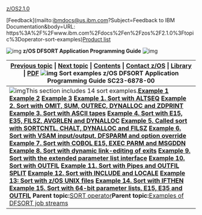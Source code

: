 [z/OS](https://www.ibm.com/docs/en/zos)[2.1.0](https://www.ibm.com/docs/en/zos/2.1.0)

[Feedback](mailto:ibmdocs@us.ibm.com?Subject=Feedback to IBM Documentation&body=URL: https%3A%2F%2Fwww.ibm.com%2Fdocs%2Fen%2Fzos%2F2.1.0%3Ftopic%3Doperator-sort-examples)[Product list](https://www.ibm.com/docs/en/products)

![img](https://www.ibm.com/docs/en/SSLTBW_2.1.0/com.ibm.zos.v2r1.icea100/zoshead.gif) **z/OS DFSORT Application Programming Guide** ![img](https://www.ibm.com/docs/en/SSLTBW_2.1.0/com.ibm.zos.v2r1.icea100/zosspot.gif)

| [Previous topic](https://www.ibm.com/docs/en/SSLTBW_2.1.0/com.ibm.zos.v2r1.icea100/ice2ca_CLIST_examples.htm) \| [Next topic](https://www.ibm.com/docs/en/SSLTBW_2.1.0/com.ibm.zos.v2r1.icea100/ice2ca_Example_1._Sort_with_ALTSEQ.htm) \| [Contents](https://www.ibm.com/docs/en/SSLTBW_2.1.0/com.ibm.zos.v2r1.icea100/toc.htm) \| [Contact z/OS](https://www.ibm.com/docs/en/SSLTBW_2.1.0/com.ibm.zcontact.doc/webqs.html) \| [Library](https://www.ibm.com/docs/en/SSLTBW_2.1.0/com.ibm.zos.v2r1.ice/ice.htm) \| [PDF](http://publibz.boulder.ibm.com/epubs/pdf/ice2ca00.pdf)  ![img](https://www.ibm.com/docs/en/SSLTBW_2.1.0/com.ibm.zos.v2r1.icea100/c.gif) Sort examples  z/OS DFSORT Application Programming Guide SC23-6878-00 |
| ------------------------------------------------------------ |
| ![img](https://www.ibm.com/docs/en/SSLTBW_2.1.0/com.ibm.zos.v2r1.icea100/dblue_rule.gif)This section includes 14 sort examples.**[Example 1](https://www.ibm.com/docs/en/SSLTBW_2.1.0/com.ibm.zos.v2r1.icea100/ice2ca_Example_136.htm)** **[Example 2](https://www.ibm.com/docs/en/SSLTBW_2.1.0/com.ibm.zos.v2r1.icea100/ice2ca_Example_226.htm)** **[Example 3](https://www.ibm.com/docs/en/SSLTBW_2.1.0/com.ibm.zos.v2r1.icea100/ice2ca_Example_317.htm)** **[Example 1. Sort with ALTSEQ](https://www.ibm.com/docs/en/SSLTBW_2.1.0/com.ibm.zos.v2r1.icea100/ice2ca_Example_1._Sort_with_ALTSEQ.htm)** **[Example 2. Sort with OMIT, SUM, OUTREC, DYNALLOC and ZDPRINT](https://www.ibm.com/docs/en/SSLTBW_2.1.0/com.ibm.zos.v2r1.icea100/ice2ca_Example_2._Sort_with_OMIT__SUM__OUTREC__DYNALLOC_and_ZDPRINT.htm)** **[Example 3. Sort with ASCII tapes](https://www.ibm.com/docs/en/SSLTBW_2.1.0/com.ibm.zos.v2r1.icea100/ice2ca_Example_3._Sort_with_ASCII_tapes.htm)** **[Example 4. Sort with E15, E35, FILSZ, AVGRLEN and DYNALLOC](https://www.ibm.com/docs/en/SSLTBW_2.1.0/com.ibm.zos.v2r1.icea100/ice2ca_Example_4._Sort_with_E15__E35__FILSZ__AVGRLEN_and_DYNALLOC.htm)** **[Example 5. Called sort with SORTCNTL, CHALT, DYNALLOC and FILSZ](https://www.ibm.com/docs/en/SSLTBW_2.1.0/com.ibm.zos.v2r1.icea100/ice2ca_Example_5._Called_sort_with_SORTCNTL__CHALT__DYNALLOC_and_FILSZ.htm)** **[Example 6. Sort with VSAM input/output, DFSPARM and option override](https://www.ibm.com/docs/en/SSLTBW_2.1.0/com.ibm.zos.v2r1.icea100/ice2ca_Example_6._Sort_with_VSAM_input_output__DFSPARM_and_option_override_.htm)** **[Example 7. Sort with COBOL E15, EXEC PARM and MSGDDN](https://www.ibm.com/docs/en/SSLTBW_2.1.0/com.ibm.zos.v2r1.icea100/ice2ca_Example_7._Sort_with_COBOL_E15__EXEC_PARM_and_MSGDDN.htm)** **[Example 8. Sort with dynamic link-editing of exits](https://www.ibm.com/docs/en/SSLTBW_2.1.0/com.ibm.zos.v2r1.icea100/ice2ca_Example_8._Sort_with_dynamic_link-editing_of_exits.htm)** **[Example 9. Sort with the extended parameter list interface](https://www.ibm.com/docs/en/SSLTBW_2.1.0/com.ibm.zos.v2r1.icea100/ice2ca_Example_9._Sort_with_the_extended_parameter_list_interface.htm)** **[Example 10. Sort with OUTFIL](https://www.ibm.com/docs/en/SSLTBW_2.1.0/com.ibm.zos.v2r1.icea100/ice2ca_Example_10._Sort_with_OUTFIL.htm)** **[Example 11. Sort with Pipes and OUTFIL SPLIT](https://www.ibm.com/docs/en/SSLTBW_2.1.0/com.ibm.zos.v2r1.icea100/ice2ca_Example_11._Sort_with_Pipes_and_OUTFIL_SPLIT.htm)** **[Example 12. Sort with INCLUDE and LOCALE](https://www.ibm.com/docs/en/SSLTBW_2.1.0/com.ibm.zos.v2r1.icea100/ice2ca_Example_12._Sort_with_INCLUDE_and_LOCALE.htm)** **[Example 13: Sort with z/OS UNIX files](https://www.ibm.com/docs/en/SSLTBW_2.1.0/com.ibm.zos.v2r1.icea100/ice2ca_Example_13__Sort_with_z_OS_UNIX_files.htm)** **[Example 14. Sort with IFTHEN](https://www.ibm.com/docs/en/SSLTBW_2.1.0/com.ibm.zos.v2r1.icea100/ice2ca_Example_14._Sort_with_IFTHEN.htm)** **[Example 15. Sort with 64-bit parameter lists, E15, E35 and OUTFIL](https://www.ibm.com/docs/en/SSLTBW_2.1.0/com.ibm.zos.v2r1.icea100/examp15.htm)** **Parent topic:**[SORT operator](https://www.ibm.com/docs/en/SSLTBW_2.1.0/com.ibm.zos.v2r1.icea100/srt.htm)**Parent topic:**[Examples of DFSORT job streams](https://www.ibm.com/docs/en/SSLTBW_2.1.0/com.ibm.zos.v2r1.icea100/sampl.htm) |